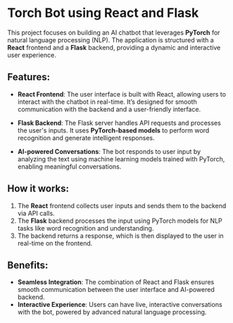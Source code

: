 # Torch Bot using React and Flask

This project focuses on building an AI chatbot that leverages **PyTorch** for natural language processing (NLP). The application is structured with a **React** frontend and a **Flask** backend, providing a dynamic and interactive user experience.

## Features:
- **React Frontend**: The user interface is built with React, allowing users to interact with the chatbot in real-time. It’s designed for smooth communication with the backend and a user-friendly interface.
  
- **Flask Backend**: The Flask server handles API requests and processes the user's inputs. It uses **PyTorch-based models** to perform word recognition and generate intelligent responses.

- **AI-powered Conversations**: The bot responds to user input by analyzing the text using machine learning models trained with PyTorch, enabling meaningful conversations.

## How it works:
1. The **React** frontend collects user inputs and sends them to the backend via API calls.
2. The **Flask** backend processes the input using PyTorch models for NLP tasks like word recognition and understanding.
3. The backend returns a response, which is then displayed to the user in real-time on the frontend.

## Benefits:
- **Seamless Integration**: The combination of React and Flask ensures smooth communication between the user interface and AI-powered backend.
- **Interactive Experience**: Users can have live, interactive conversations with the bot, powered by advanced natural language processing.
